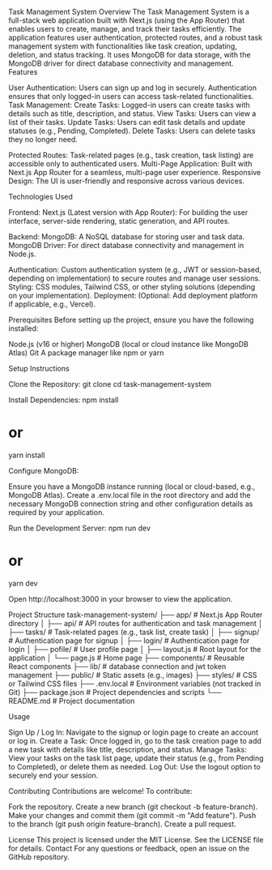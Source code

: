 Task Management System
Overview
The Task Management System is a full-stack web application built with Next.js (using the App Router) that enables users to create, manage, and track their tasks efficiently. The application features user authentication, protected routes, and a robust task management system with functionalities like task creation, updating, deletion, and status tracking. It uses MongoDB for data storage, with the MongoDB driver for direct database connectivity and management.
Features

User Authentication: Users can sign up and log in securely. Authentication ensures that only logged-in users can access task-related functionalities.
Task Management:
Create Tasks: Logged-in users can create tasks with details such as title, description, and status.
View Tasks: Users can view a list of their tasks.
Update Tasks: Users can edit task details and update statuses (e.g., Pending, Completed).
Delete Tasks: Users can delete tasks they no longer need.


Protected Routes: Task-related pages (e.g., task creation, task listing) are accessible only to authenticated users.
Multi-Page Application: Built with Next.js App Router for a seamless, multi-page user experience.
Responsive Design: The UI is user-friendly and responsive across various devices.

Technologies Used

Frontend:
Next.js (Latest version with App Router): For building the user interface, server-side rendering, static generation, and API routes.


Backend:
MongoDB: A NoSQL database for storing user and task data.
MongoDB Driver: For direct database connectivity and management in Node.js.


Authentication: Custom authentication system (e.g., JWT or session-based, depending on implementation) to secure routes and manage user sessions.
Styling: CSS modules, Tailwind CSS, or other styling solutions (depending on your implementation).
Deployment: (Optional: Add deployment platform if applicable, e.g., Vercel).

Prerequisites
Before setting up the project, ensure you have the following installed:

Node.js (v16 or higher)
MongoDB (local or cloud instance like MongoDB Atlas)
Git
A package manager like npm or yarn

Setup Instructions

Clone the Repository:
git clone <repository-url>
cd task-management-system


Install Dependencies:
npm install
# or
yarn install


Configure MongoDB:

Ensure you have a MongoDB instance running (local or cloud-based, e.g., MongoDB Atlas).
Create a .env.local file in the root directory and add the necessary MongoDB connection string and other configuration details as required by your application.


Run the Development Server:
npm run dev
# or
yarn dev

Open http://localhost:3000 in your browser to view the application.

Project Structure
task-management-system/
├── app/                     # Next.js App Router directory
│   ├── api/                 # API routes for authentication and task management
│   ├── tasks/               # Task-related pages (e.g., task list, create task)
│   ├── signup/              # Authentication page for signup
│   ├── login/               # Authentication page for login
│   ├── pofile/              # User profile page
│   ├── layout.js            # Root layout for the application
│   └── page.js              # Home page
├── components/              # Reusable React components
├── lib/                     # database connection and jwt token management
├── public/                  # Static assets (e.g., images)
├── styles/                  # CSS or Tailwind CSS files
├── .env.local               # Environment variables (not tracked in Git)
├── package.json             # Project dependencies and scripts
└── README.md                # Project documentation


Usage

Sign Up / Log In: Navigate to the signup or login page to create an account or log in.
Create a Task: Once logged in, go to the task creation page to add a new task with details like title, description, and status.
Manage Tasks: View your tasks on the task list page, update their status (e.g., from Pending to Completed), or delete them as needed.
Log Out: Use the logout option to securely end your session.

Contributing
Contributions are welcome! To contribute:

Fork the repository.
Create a new branch (git checkout -b feature-branch).
Make your changes and commit them (git commit -m "Add feature").
Push to the branch (git push origin feature-branch).
Create a pull request.

License
This project is licensed under the MIT License. See the LICENSE file for details.
Contact
For any questions or feedback, open an issue on the GitHub repository.